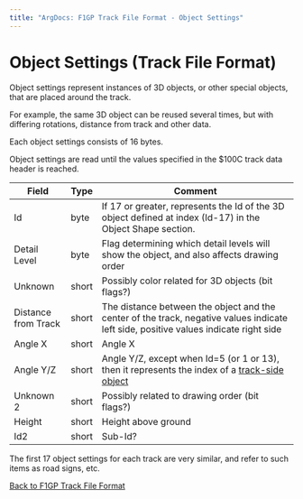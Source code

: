 ```yaml
---
title: "ArgDocs: F1GP Track File Format - Object Settings"
---
```


# Object Settings (Track File Format)

Object settings represent instances of 3D objects, or other special objects, that are placed
around the track.

For example, the same 3D object can be reused several times, but with differing rotations,
distance from track and other data.

Each object settings consists of 16 bytes.

Object settings are read until the values specified in the $100C track data header is reached.


<table class="table table-bordered table-striped table--large">
    <thead>
    <tr>
        <th style="width:20%">Field</th>
        <th style="width:10%">Type</th>
        <th>Comment</th>
    </tr>
    </thead>
    <tbody>
    <tr>
        <td>Id</td>
        <td>byte</td>
        <td>
            If 17 or greater, represents the Id of the 3D object defined
            at index (Id-17) in the Object Shape section.
        </td>
    </tr>
    <tr>
        <td>Detail Level</td>
        <td>byte</td>
        <td>Flag determining which detail levels will show the object, and also affects drawing order</td>
    </tr>
    <tr>
        <td>Unknown</td>
        <td>short</td>
        <td>Possibly color related for 3D objects (bit flags?)</td>
    </tr>
    <tr>
        <td>Distance from Track</td>
        <td>short</td>
        <td>
            The distance between the object and the center of the track, negative values
            indicate left side, positive values indicate right side
        </td>
    </tr>
    <tr>
        <td>Angle X</td>
        <td>short</td>
        <td>Angle X</td>
    </tr>
    <tr>
        <td>Angle Y/Z</td>
        <td>short</td>
        <td>
            Angle Y/Z, except when Id=5 (or 1 or 13), then it represents the index of
            a <a href="/argdocs/track-data/trackside-objects/">track-side object</a>
        </td>
    </tr>
    <tr>
        <td>Unknown 2</td>
        <td>short</td>
        <td>Possibly related to drawing order (bit flags?)</td>
    </tr>
    <tr>
        <td>Height</td>
        <td>short</td>
        <td>Height above ground</td>
    </tr>
    <tr>
        <td>Id2</td>
        <td>short</td>
        <td>Sub-Id?</td>
    </tr>
    </tbody>
</table>

The first 17 object settings for each track are very similar, and refer to such items as road signs, etc.


[Back to F1GP Track File Format](/argdocs/file-formats/track/)
